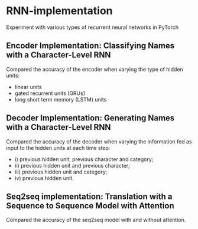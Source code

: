 # RNN-implementation
Experiment with various types of recurrent neural networks in PyTorch

## Encoder Implementation: Classifying Names with a Character-Level RNN
Compared the accuracy of the encoder when varying the type of hidden units: 
 - linear units
 - gated recurrent units (GRUs)
 - long short term memory (LSTM) units 


## Decoder Implementation: Generating Names with a Character-Level RNN
        
Compared the accuracy of the decoder when varying the information fed as input to the hidden units at each time step: 
 - i) previous hidden unit, previous character and category; 
 - ii) previous hidden unit and previous character; 
 - iii) previous hidden unit and category; 
 - iv) previous hidden unit. 

## Seq2seq implementation: Translation with a Sequence to Sequence Model with Attention

Compared the accuracy of the seq2seq model with and without attention. 
